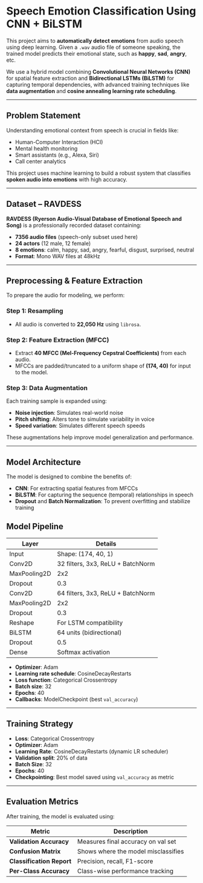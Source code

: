 # Speech Emotion Classification Using CNN + BiLSTM 

This project aims to **automatically detect emotions** from audio speech using deep learning. Given a `.wav` audio file of someone speaking, the trained model predicts their emotional state, such as **happy**, **sad**, **angry**, etc.

We use a hybrid model combining **Convolutional Neural Networks (CNN)** for spatial feature extraction and **Bidirectional LSTMs (BiLSTM)** for capturing temporal dependencies, with advanced training techniques like **data augmentation** and **cosine annealing learning rate scheduling**.

---

## Problem Statement

Understanding emotional context from speech is crucial in fields like:
- Human-Computer Interaction (HCI)
- Mental health monitoring
- Smart assistants (e.g., Alexa, Siri)
- Call center analytics

This project uses machine learning to build a robust system that classifies **spoken audio into emotions** with high accuracy.

---

## Dataset – RAVDESS

**RAVDESS (Ryerson Audio-Visual Database of Emotional Speech and Song)** is a professionally recorded dataset containing:
- **7356 audio files** (speech-only subset used here)
- **24 actors** (12 male, 12 female)
- **8 emotions**: calm, happy, sad, angry, fearful, disgust, surprised, neutral
- **Format**: Mono WAV files at 48kHz

---

## Preprocessing & Feature Extraction

To prepare the audio for modeling, we perform:

### Step 1: Resampling
- All audio is converted to **22,050 Hz** using `librosa`.

### Step 2: Feature Extraction (MFCC)
- Extract **40 MFCC (Mel-Frequency Cepstral Coefficients)** from each audio.
- MFCCs are padded/truncated to a uniform shape of **(174, 40)** for input to the model.

### Step 3: Data Augmentation
Each training sample is expanded using:
- **Noise injection**: Simulates real-world noise
- **Pitch shifting**: Alters tone to simulate variability in voice
- **Speed variation**: Simulates different speech speeds

These augmentations help improve model generalization and performance.

---

## Model Architecture

The model is designed to combine the benefits of:
- **CNN**: For extracting spatial features from MFCCs
- **BiLSTM**: For capturing the sequence (temporal) relationships in speech
- **Dropout** and **Batch Normalization**: To prevent overfitting and stabilize training

## Model Pipeline

| Layer              | Details                              |
|-------------------|---------------------------------------|
| Input             | Shape: (174, 40, 1)                   |
| Conv2D            | 32 filters, 3x3, ReLU + BatchNorm     |
| MaxPooling2D      | 2x2                                   |
| Dropout           | 0.3                                   |
| Conv2D            | 64 filters, 3x3, ReLU + BatchNorm     |
| MaxPooling2D      | 2x2                                   |
| Dropout           | 0.3                                   |
| Reshape           | For LSTM compatibility                |
| BiLSTM            | 64 units (bidirectional)              |
| Dropout           | 0.5                                   |
| Dense             | Softmax activation                    |

- **Optimizer**: Adam
- **Learning rate schedule**: CosineDecayRestarts
- **Loss function**: Categorical Crossentropy
- **Batch size**: 32
- **Epochs**: 40
- **Callbacks**: ModelCheckpoint (best `val_accuracy`)

---

## Training Strategy

- **Loss**: Categorical Crossentropy
- **Optimizer**: Adam
- **Learning Rate**: CosineDecayRestarts (dynamic LR scheduler)
- **Validation split**: 20% of data
- **Batch Size**: 32
- **Epochs**: 40
- **Checkpointing**: Best model saved using `val_accuracy` as metric

---

## Evaluation Metrics

After training, the model is evaluated using:

| Metric                  | Description                         |
|--------------------------|-------------------------------------|
| **Validation Accuracy**  | Measures final accuracy on val set |
| **Confusion Matrix**     | Shows where the model misclassifies |
| **Classification Report**| Precision, recall, F1-score        |
| **Per-Class Accuracy**   | Class-wise performance tracking     |


